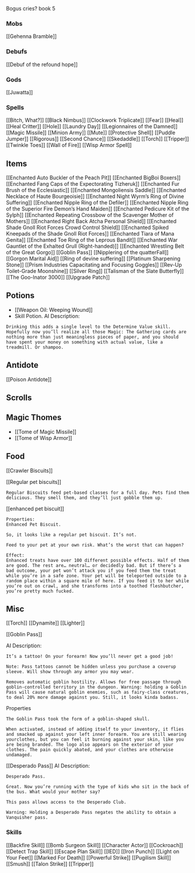 Bogus cries? book 5

### Mobs
[[Gehenna Bramble]]


### Debufs
[[Debuf of the refound hope]]
### Gods

[[Juwatta]]

### Spells

[[Bitch, What?]]
[[Black Nimbus]]
[[Clockwork Triplicate]]
[[Fear]]
[[Heal]]
[[Heal Critter]]
[[Hole]]
[[Laundry Day]]
[[Legionnaires of the Damned]]
[[Magic Missile]]
[[Minion Army]]
[[Mute]]
[[Protective Shell]]
[[Puddle Jumper]]
[[Rigorous]]
[[Second Chance]]
[[Skedaddle]]
[[Torch]]
[[Tripper]]
[[Twinkle Toes]]
[[Wall of Fire]]
[[Wisp Armor Spell]]

## Items
[[Enchanted Auto Buckler of the Peach Pit]]
[[Enchanted BigBoi Boxers]]
[[Enchanted Fang Caps of the Expectorating Tizheruk]]
[[Enchanted Fur Brush of the Ecclesiastic]]
[[Enchanted Mongoliensis Saddle]]
[[Enchanted Necklace of Haute Bourgeoisie]]
[[Enchanted Night Wyrm’s Ring of Divine Suffering]]
[[Enchanted Nipple Ring of the Defiler]]
[[Enchanted Nipple Ring of the Superior Fire Demon’s Hand Maiden]]
[[Enchanted Pedicure Kit of the Sylph]]
[[Enchanted Repeating Crossbow of the Scavenger Mother of Mothers]]
[[Enchanted Right Back Atcha Personal Shield]]
[[Enchanted Shade Gnoll Riot Forces Crowd Control Shield]]
[[Enchanted Spiked Kneepads of the Shade Gnoll Riot Forces]]
[[Enchanted Tiara of Mana Genita]]
[[Enchanted Toe Ring of the Leprous Bandit]]
[[Enchanted War Gauntlet of the Exhalted Grull (Right-handed)]]
[[Enchanted Wrestling Belt of the Great Gorgo]]
[[Goblin Pass]]
[[Nipplering of the quatterFall]]
[[Gorgon Marital Aid]]
[[Ring of devine suffering]]
[[Platinum Sharpening Stone]]
[[Prism Industries Capacitating and Focusing Goggles]]
[[Rev-Up Toilet-Grade Moonshine]]
[[Silver Ring]]
[[Talisman of the Slate Butterfly]]
[[The Goo-Inator 3000]]
[[Upgrade Patch]]

## Potions

- [[Weapon Oil: Weeping Wound]]
- Skill Potion.
AI Description:
```
Drinking this adds a single level to the Determine Value skill. Hopefully now you’ll realize all those Magic: The Gathering cards are nothing more than just meaningless pieces of paper, and you should have spent your money on something with actual value, like a treadmill. Or shampoo.
```

## Antidote
[[Poison Antidote]]

## Scrolls


## Magic Thomes
- [[Tome of Magic Missile]]
- [[Tome of Wisp Armor]]


## Food
[[Crawler Biscuits]]

[[Regular pet biscuits]]
```
Regular Biscuits feed pet-based classes for a full day. Pets find them delicious. They smell them, and they’ll just gobble them up.
```

[[enhanced pet biscuit]]
```
Properties:
Enhanced Pet Biscuit.

So, it looks like a regular pet biscuit. It’s not.

Feed to your pet at your own risk. What’s the worst that can happen?

Effect:
Enhanced treats have over 100 different possible effects. Half of them are good. The rest are… neutral… or decidedly bad. But if there’s a bad outcome, your pet won’t attack you if you feed them the treat while you’re in a safe zone. Your pet will be teleported outside to a random place within a square mile of here. If you feed it to her while you’re out on crawl, and she transforms into a toothed fleshbutcher, you’re pretty much fucked.
```

## Misc

[[Torch]]
[[Dynamite]]
[[Lighter]]

[[Goblin Pass]]

AI Description:
```
It’s a tattoo! On your forearm! Now you’ll never get a good job!

Note: Pass tattoos cannot be hidden unless you purchase a coverup sleeve. Will show through any armor you may wear.

Removes automatic goblin hostility. Allows for free passage through goblin-controlled territory in the dungeon. Warning: holding a Goblin Pass will cause natural goblin enemies, such as fairy-class creatures, to deal 20% more damage against you. Still, it looks kinda badass.
```

Properties
```
The Goblin Pass took the form of a goblin-shaped skull.

When activated, instead of adding itself to your inventory, it flies and smacked up against your left inner forearm. You are still wearing yourclothes, but you can feel it burning against your skin, like you are being branded. The logo also appears on the exterior of your clothes. The pain quickly abated, and your clothes are otherwise undamaged.
```

[[Desperado Pass]]
AI Description:
```
Desperado Pass.

Great. Now you’re running with the type of kids who sit in the back of the bus. What would your mother say?

This pass allows access to the Desperado Club.

Warning: Holding a Desperado Pass negates the ability to obtain a Vanquisher pass.
```

### Skills

[[Backfire Skill]]
[[Bomb Surgeon Skill]]
[[Character Actor]]
[[Cockroach]]
[[Detect Trap Skill]]
[[Escape Plan Skill]]
[[IED]]
[[Iron Punch]]
[[Light on Your Feet]]
[[Marked For Death]]
[[Powerful Strike]]
[[Pugilism Skill]]
[[Smush]]
[[Talon Strike]]
[[Tripper]]

